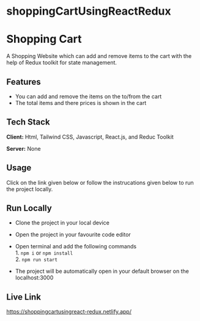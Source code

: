 # shoppingCartUsingReactRedux

# Shopping Cart
A Shopping Website which can add and remove items to the cart with the help of Redux toolkit for state management.

## Features 

- You can add and remove the items on the to/from the cart
- The total items and there prices is shown in the cart

  
## Tech Stack

**Client:** Html, Tailwind CSS, Javascript, React.js, and Reduc Toolkit

**Server:** None

## Usage

Click on the link given below or follow the instrucations given below to run the project locally.

## Run Locally

- Clone the project in your local device
- Open the project in your favourite code editor
- Open terminal and add the following commands  
        1. `npm i` or `npm install`  
        2. `npm run start`  
        
- The project will be automatically open in your default browser on the localhost:3000
## Live Link

https://shoppingcartusingreact-redux.netlify.app/
